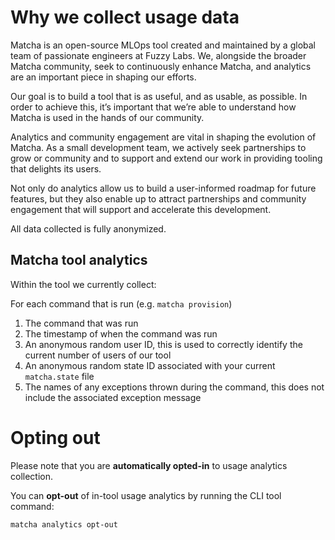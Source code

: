 # Why we collect usage data

Matcha is an open-source MLOps tool created and maintained by a global team of passionate engineers at Fuzzy Labs. We, alongside the broader Matcha community, seek to continuously enhance Matcha, and analytics are an important piece in shaping our efforts.

Our goal is to build a tool that is as useful, and as usable, as possible. In order to achieve this, it’s important that we’re able to understand how Matcha is used in the hands of our community.

Analytics and community engagement are vital in shaping the evolution of Matcha. As a small development team, we actively seek partnerships to grow or community and to support and extend our work in providing tooling that delights its users.

Not only do analytics allow us to build a user-informed roadmap for future features, but they also enable up to attract partnerships and community engagement that will support and accelerate this development.

All data collected is fully anonymized.

## Matcha tool analytics

Within the tool we currently collect:

For each command that is run (e.g. `matcha provision`)

1. The command that was run
2. The timestamp of when the command was run
3. An anonymous random user ID, this is used to correctly identify the current number of users of our tool
4. An anonymous random state ID associated with your current `matcha.state` file
5. The names of any exceptions thrown during the command, this does not include the associated exception message

# Opting out

Please note that you are **automatically opted-in** to usage analytics collection.

You can **opt-out** of in-tool usage analytics by running the CLI tool command:

```bash
matcha analytics opt-out
```
